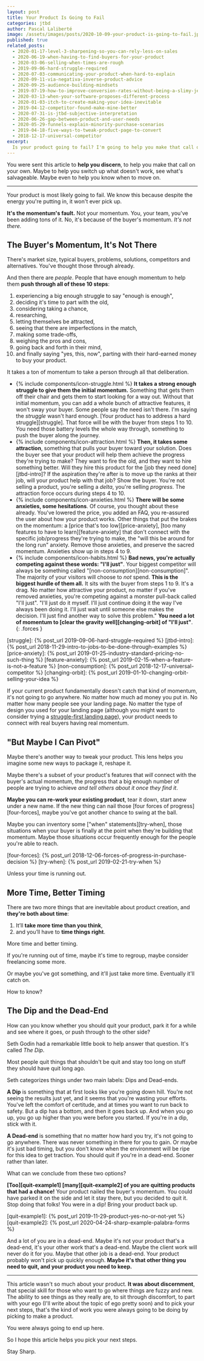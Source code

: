 ```yaml
---
layout: post
title: Your Product Is Going to Fail
categories: jtbd
author: Pascal Laliberté
image: /assets/images/posts/2020-10-09-your-product-is-going-to-fail.jpg
published: true
related_posts:
  - 2020-01-17-level-3-sharpening-so-you-can-rely-less-on-sales
  - 2020-06-19-when-having-to-find-buyers-for-your-product
  - 2020-03-06-selling-when-times-are-rough
  - 2019-09-06-hard-struggle-required
  - 2020-07-03-communicating-your-product-when-hard-to-explain
  - 2020-09-11-via-negativa-inverse-product-advice
  - 2020-09-25-audience-building-mindsets
  - 2019-07-19-how-to-improve-conversion-rates-without-being-a-slimy-jerk
  - 2020-03-13-when-your-software-proposes-different-process
  - 2020-01-03-itch-to-create-making-your-idea-inevitable
  - 2019-04-12-competitor-found-make-mine-better
  - 2020-07-31-is-jtbd-subjective-interpretation
  - 2020-06-26-gap-between-product-and-user-needs
  - 2020-05-29-funnels-explain-minority-purchase-scenarios
  - 2019-04-18-five-ways-to-tweak-product-page-to-convert
  - 2018-12-17-universal-competitor
excerpt:
  Is your product going to fail? I'm going to help you make that call on your own, maybe help you save what's salvageable, and help you determine whether to quit or to stick with it.
---
```


You were sent this article to **help you discern**, to help you make that call on your own. Maybe to help you switch up what doesn't work, see what's salvageable. Maybe even to help you know when to move on.

---

Your product is most likely going to fail. We know this because despite the energy you're putting in, it won't ever pick up.

**It's the momentum's fault.** Not your momentum. You, your team, you've been adding tons of it. No, it's because of the buyer's momentum. _It's not there._

## The Buyer's Momentum, It's Not There

There's market size, typical buyers, problems, solutions, competitors and alternatives. You've thought those through already.

And then there are _people_. People that have enough momentum to help them **push through all of these 10 steps**:

1. experiencing a big enough struggle to say "enough is enough", 
2. deciding it's time to part with the old,
3. considering taking a chance,
4. researching,
5. letting themselves be attracted,
6. seeing that there are imperfections in the match,
7. making some trade-offs,
8. weighing the pros and cons,
9. going back and forth in their mind,
10. and finally saying "yes, this, now", parting with their hard-earned money to buy your product.

It takes a ton of momentum to take a person through all that deliberation.

* {% include components/icon-struggle.html %} **It takes a strong enough struggle to give them the initial momentum.** Something that gets them off their chair and gets them to start looking for a way out. Without that initial momentum, you can add a whole bunch of attractive features, it won't sway your buyer. Some people say the need isn't there. I'm saying the _struggle_ wasn't hard enough. [Your product has to address a hard struggle][struggle]. That force will be with the buyer from steps 1 to 10. You need those battery levels the whole way through, something to push the buyer along the journey.
* {% include components/icon-attraction.html %} **Then, it takes some attraction**, something that pulls your buyer toward your solution. Does the buyer see that your product will help them achieve the progress they're trying to make? They want to fire the old, and they want to hire something better. Will they hire this product for the [job they need done][jtbd-intro]? If the aspiration they're after is to move up the ranks at their job, will your product help with that job? Show the buyer. You're not selling a product, you're selling a _delta_, you're selling _progress_. The attraction force occurs during steps 4 to 10.
* {% include components/icon-anxieties.html %} **There will be some anxieties, some hesitations**. Of course, you thought about these already. You've lowered the price, you added an FAQ, you re-assured the user about how your product works. Other things that put the brakes on the momentum: a [price that's too low][price-anxiety], [too many features to have to learn][feature-anxiety] that don't connect with the specific job/progress they're trying to make, the "will this be around for the long run" anxiety. Remove those anxieties, and preserve the sacred momentum. Anxieties show up in steps 4 to 9.
* {% include components/icon-habits.html %} **Bad news, you're actually competing against these words: "I'll just"**. Your biggest competitor will always be something called "[non-consumption][non-consumption]". The majority of your visitors will choose to _not_ spend. **This is the biggest hurdle of them all.** It sits with the buyer from steps 1 to 9. It's a drag. No matter how attractive your product, no matter if you've removed anxieties, you're competing against a monster pull-back called "I'll just". "I'll just do it myself. I'll just continue doing it the way I've always been doing it. I'll just wait until someone else makes the decision. I'll just find another way to solve this problem." **You need a lot of momentum to [clear the gravity well][changing-orbit] of "I'll just"**.
{: .forces }

[struggle]: {% post_url 2019-09-06-hard-struggle-required %}
[jtbd-intro]: {% post_url 2018-11-29-intro-to-jobs-to-be-done-through-examples %}
[price-anxiety]: {% post_url 2019-01-25-industry-standard-pricing-no-such-thing %}
[feature-anxiety]: {% post_url 2019-02-15-when-a-feature-is-not-a-feature %}
[non-consumption]: {% post_url 2018-12-17-universal-competitor %}
[changing-orbit]: {% post_url 2019-01-10-changing-orbit-selling-your-idea %}

If your current product fundamentally doesn't catch that kind of momentum, it's not going to go anywhere. No matter how much ad money you put in. No matter how many people see your landing page. No matter the type of design you used for your landing page (although you might want to consider trying a [struggle-first landing page](/struggle-first)), your product needs to connect with real buyers having real momentum.

## "But Maybe I Can Pivot"

Maybe there's another way to tweak your product. This lens helps you imagine some new ways to package it, reshape it.

Maybe there's a subset of your product's features that _will_ connect with the buyer's actual momentum, the progress that a big enough number of people are trying to achieve _and tell others about it once they find it_.

**Maybe you can re-work your existing product**, tear it down, start anew under a new name. If the new thing can nail those [four forces of progress][four-forces], maybe you've got another chance to swing at the ball.

Maybe you can inventory some ["when" statements][try-when], those situations when your buyer is finally at the point when they're building that momentum. Maybe those situations occur frequently enough for the people you're able to reach.

[four-forces]: {% post_url 2018-12-06-forces-of-progress-in-purchase-decision %}
[try-when]: {% post_url 2019-02-21-try-when %}

Unless your time is running out.

## More Time, Better Timing

There are two more things that are inevitable about product creation, and **they're both about time**:

1. It’ll **take more time than you think**,
2. and you’ll have to **time things right**.

More time and better timing.

If you're running out of time, maybe it's time to regroup, maybe consider freelancing some more.

Or maybe you've got something, and it'll just take more time. Eventually it'll catch on.

How to know?

## The Dip and the Dead-End

How can you know whether you should quit your product, park it for a while and see where it goes, or push through to the other side?

Seth Godin had a remarkable little book to help answer that question. It's called _The Dip_.

Most people quit things that shouldn't be quit and stay too long on stuff they should have quit long ago.

Seth categorizes things under two main labels: Dips and Dead-ends.

**A Dip** is something that at first looks like you're going down hill. You're not seeing the results just yet, and it seems that you're wasting your efforts. You've left the comfort of certitude, and at times you want to run back to safety. But a dip has a bottom, and then it goes back up. And when you go up, you go up higher than you were before you started. If you're in a dip, stick with it.

**A Dead-end** is something that no matter how hard you try, it's not going to go anywhere. There was never something in there for you to gain. Or maybe it's just bad timing, but you don't know when the environment will be ripe for this idea to get traction. You should quit if you're in a dead-end. Sooner rather than later.

What can we conclude from these two options?

**[Too][quit-example1] [many][quit-example2] of you are quitting products that had a chance!** Your product nailed the buyer's momentum. You could have parked it on the side and let it stay there, but you decided to quit it. Stop doing that folks! You were in a dip! Bring your product back up.

[quit-example1]: {% post_url 2019-11-29-product-yes-no-or-not-yet %}
[quit-example2]: {% post_url 2020-04-24-sharp-example-palabra-forms %}

And a lot of you are in a dead-end. Maybe it's not your product that's a dead-end, it's your other work that's a dead-end. Maybe the client work will never do it for you. Maybe that other job is a dead-end. Your product probably won't pick up quickly enough. **Maybe it's that other thing you need to quit, and your product you need to keep.**

---

This article wasn't so much about your product. **It was about discernment**, that special skill for those who want to go where things are fuzzy and new. The ability to see things as they really are, to sit through discomfort, to part with your ego (I'll write about the topic of ego pretty soon) and to pick your next steps, that's the kind of work you were always going to be doing by picking to make a product.

You were always going to end up here.

So I hope this article helps you pick your next steps.

Stay Sharp.
